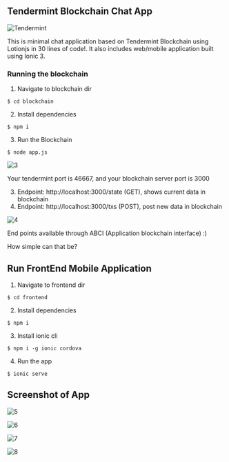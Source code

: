 ## Tendermint Blockchain Chat App
![Tendermint](http://www.peerity.io/images/Tendermint-logo2.png)

This is minimal chat application based on Tendermint Blockchain using Lotionjs in 30 lines of code!. It also includes web/mobile application built using Ionic 3.

### Running the blockchain
1. Navigate to blockchain dir 
```
$ cd blockchain
```
2. Install dependencies 
```
$ npm i 
```
3. Run the Blockchain
``` 
$ node app.js
```

![3](img/3.png)

Your tendermint port is 46667, and your blockchain server port is 3000

3. Endpoint: http://localhost:3000/state (GET), shows current data in blockchain
4. Endpoint: http://localhost:3000/txs (POST), post new data in blockchain

![4](img/4.png)

End points available through ABCI (Application blockchain interface) :)

How simple can that be?

## Run FrontEnd Mobile Application
1. Navigate to frontend dir
```
$ cd frontend
```
2. Install dependencies
```
$ npm i
```
3. Install ionic cli 
```
$ npm i -g ionic cordova
```
4. Run the app
```
$ ionic serve
```

## Screenshot of App

![5](img/5.png)


![6](img/6.png)


![7](img/7.png)


![8](img/8.png)
